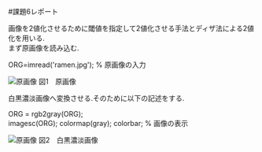 #課題6レポート

画像を2値化させるために閾値を指定して2値化させる手法とディザ法による2値化を用いる.  
まず原画像を読み込む.

ORG=imread('ramen.jpg'); % 原画像の入力

![原画像](https://github.com/fujikawabata/MATLAB/blob/master/image/ramen.jpg)
図1　原画像

白黒濃淡画像へ変換させる.そのために以下の記述をする.

ORG = rgb2gray(ORG);  
imagesc(ORG); colormap(gray); colorbar; % 画像の表示

![原画像](https://github.com/fujikawabata/MATLAB/blob/master/image/kadai6/kadai6-1.jpg)
図2　白黒濃淡画像



